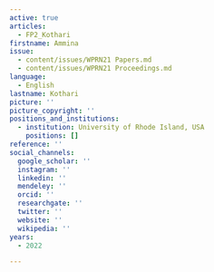 ```yaml
---
active: true
articles:
  - FP2_Kothari
firstname: Ammina
issue:
  - content/issues/WPRN21 Papers.md
  - content/issues/WPRN21 Proceedings.md
language:
  - English
lastname: Kothari
picture: ''
picture_copyright: ''
positions_and_institutions:
  - institution: University of Rhode Island, USA
    positions: []
reference: ''
social_channels:
  google_scholar: ''
  instagram: ''
  linkedin: ''
  mendeley: ''
  orcid: ''
  researchgate: ''
  twitter: ''
  website: ''
  wikipedia: ''
years:
  - 2022

---
```

